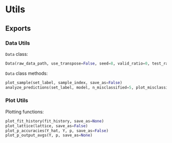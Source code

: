 # Utils

## Exports

### Data Utils
`Data` class:
```python
Data(raw_data_path, use_transpose=False, seed=8, valid_ratio=0, test_ratio=0)
```

`Data` class methods:
```python
plot_sample(set_label, sample_index, save_as=False)
analyze_predictions(set_label, model, n_misclassified=5, plot_misclassified=False)
```

### Plot Utils
Plotting functions:
```python
plot_fit_history(fit_history, save_as=None)
plot_lattice(lattice, save_as=False)
plot_p_accuracies(Y_hat, Y, p, save_as=False)
plot_p_output_avgs(Y, p, save_as=None)
```
